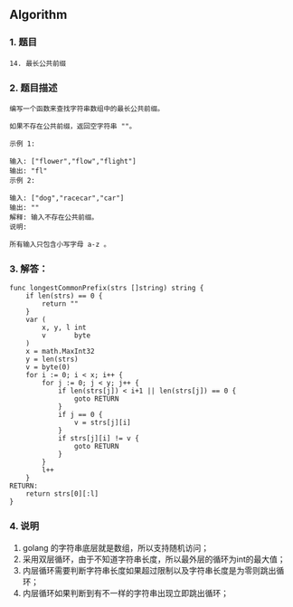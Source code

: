 ## Algorithm
### 1. 题目
```
14. 最长公共前缀
```
### 2. 题目描述
```
编写一个函数来查找字符串数组中的最长公共前缀。

如果不存在公共前缀，返回空字符串 ""。

示例 1:

输入: ["flower","flow","flight"]
输出: "fl"
示例 2:

输入: ["dog","racecar","car"]
输出: ""
解释: 输入不存在公共前缀。
说明:

所有输入只包含小写字母 a-z 。

```

### 3. 解答：
```golang
func longestCommonPrefix(strs []string) string {
	if len(strs) == 0 {
		return ""
	}
	var (
		x, y, l int
		v       byte
	)
	x = math.MaxInt32
	y = len(strs)
	v = byte(0)
	for i := 0; i < x; i++ {
		for j := 0; j < y; j++ {
			if len(strs[j]) < i+1 || len(strs[j]) == 0 {
				goto RETURN
			}
			if j == 0 {
				v = strs[j][i]
			}
			if strs[j][i] != v {
				goto RETURN
			}
		}
		l++
	}
RETURN:
	return strs[0][:l]
}
```
### 4. 说明
1. golang 的字符串底层就是数组，所以支持随机访问；
2. 采用双层循环，由于不知道字符串长度，所以最外层的循环为int的最大值；
3. 内层循环需要判断字符串长度如果超过限制以及字符串长度是为零则跳出循环；
4. 内层循环如果判断到有不一样的字符串出现立即跳出循环；